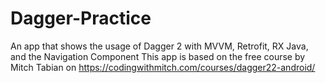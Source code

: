 # Dagger-Practice
An app that shows the usage of Dagger 2 with MVVM, Retrofit, RX Java, and the Navigation Component
This app is based on the free course by Mitch Tabian on https://codingwithmitch.com/courses/dagger22-android/
